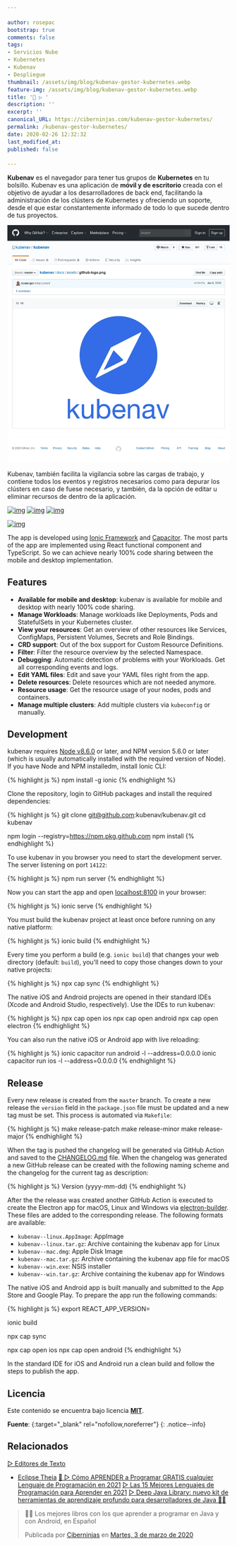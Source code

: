 ```yaml
---

author: rosepac
bootstrap: true
comments: false
tags:
- Servicios Nube
- Kubernetes
- Kubenav
- Despliegue
thumbnail: /assets/img/blog/kubenav-gestor-kubernetes.webp
feature-img: /assets/img/blog/kubenav-gestor-kubernetes.webp
title: '🚀 ▷ '
description: ''
excerpt: ''
canonical_URL: https://ciberninjas.com/kubenav-gestor-kubernetes/
permalink: /kubenav-gestor-kubernetes/
date: 2020-02-26 12:32:32
last_modified_at: 
published: false

---
```


**Kubenav** es el navegador para tener tus grupos de **Kubernetes** en tu bolsillo. Kubenav es una aplicación de **móvil y de escritorio** creada con el objetivo de ayudar a los desarrolladores de back end, facilitando la administración de los clústers de Kubernetes y ofreciendo un soporte, desde el que estar constantemente informado de todo lo que sucede dentro de tus proyectos.

![Kubenav, una aplicación perfecta para gestionar todos tus proyectos dentro de Kubernetes](/assets/img/blog/kubenav-gestor-kubernetes.webp "Kubenav, una aplicación perfecta para gestionar todos tus proyectos dentro de Kubernetes")

Kubenav, también facilita la vigilancia sobre las cargas de trabajo, y contiene todos los eventos y registros necesarios como para depurar los clústers en caso de fuese necesario, y también, da la opción de editar u eliminar recursos de dentro de la aplicación.

[![img](https://github.com/kubenav/kubenav/raw/master/docs/assets/app-store-badge.png)](https://apps.apple.com/us/app/kubenav/id1494512160) [![img](https://github.com/kubenav/kubenav/raw/master/docs/assets/google-play-badge.png)](https://play.google.com/store/apps/details?id=io.kubenav.kubenav) [![img](https://github.com/kubenav/kubenav/raw/master/docs/assets/desktop-badge.png)](https://github.com/kubenav/kubenav/releases)

[![img](https://github.com/kubenav/kubenav/raw/master/docs/assets/github-screenshot.png)](https://github.com/kubenav/kubenav/blob/master/docs/assets/github-screenshot.png)

<!-- Reeleer hasta abajo https://github.com/kubenav/kubenav -->
The app is developed using [Ionic Framework](https://ionicframework.com/) and [Capacitor](https://capacitor.ionicframework.com/). The most parts of the app are implemented using React functional component and TypeScript. So we can achieve nearly 100% code sharing between the mobile and desktop implementation.

## Features

-  **Available for mobile and desktop**: kubenav is available for mobile and desktop with nearly 100% code sharing.
-  **Manage Workloads**: Manage workloads like Deployments, Pods and StatefulSets in your Kubernetes cluster.
-  **View your resources**: Get an overview of other resources like Services, ConfigMaps, Persistent Volumes, Secrets and Role Bindings.
-  **CRD support**: Out of the box support for Custom Resource Definitions.
-  **Filter**: Filter the resource overview by the selected Namespace.
-  **Debugging**: Automatic detection of problems with your Workloads. Get all corresponding events and logs.
-  **Edit YAML files**: Edit and save your YAML files right from the app.
-  **Delete resources**: Delete resources which are not needed anymore.
-  **Resource usage**: Get the resource usage of your nodes, pods and containers.
-  **Manage multiple clusters**: Add multiple clusters via `kubeconfig` or manually.

## Development

kubenav requires [Node v8.6.0](https://nodejs.org/) or later, and NPM version 5.6.0 or later (which is usually automatically installed with the required version of Node). If you have Node and NPM installedm, install Ionic CLI:

{% highlight js %}
npm install -g ionic
{% endhighlight %}

Clone the repository, login to GitHub packages and install the required dependencies:

{% highlight js %}
git clone git@github.com:kubenav/kubenav.git
cd kubenav

npm login --registry=https://npm.pkg.github.com
npm install
{% endhighlight %}

To use kubenav in you browser you need to start the development server. The server listening on port `14122`:

{% highlight js %}
npm run server
{% endhighlight %}

Now you can start the app and open [localhost:8100](http://localhost:8100/) in your browser:

{% highlight js %}
ionic serve
{% endhighlight %}

You must build the kubenav project at least once before running on any native platform:

{% highlight js %}
ionic build
{% endhighlight %}

Every time you perform a build (e.g. `ionic build`) that changes your web directory (default: `build`), you'll need to copy those changes down to your native projects:

{% highlight js %}
npx cap sync
{% endhighlight %}

The native iOS and Android projects are opened in their standard IDEs (Xcode and Android Studio, respectively). Use the IDEs to run kubenav:

{% highlight js %}
npx cap open ios
npx cap open android
npx cap open electron
{% endhighlight %}

You can also run the native iOS or Android app with live reloading:

{% highlight js %}
ionic capacitor run android -l --address=0.0.0.0
ionic capacitor run ios -l --address=0.0.0.0
{% endhighlight %}

## Release

Every new release is created from the `master` branch. To create a new release the `version` field in the `package.json` file must be updated and a new tag must be set. This process is automated via `Makefile`:

{% highlight js %}
make release-patch
make release-minor
make release-major
{% endhighlight %}

When the tag is pushed the changelog will be generated via GitHub Action and saved to the [CHANGELOG.md](https://github.com/kubenav/kubenav/blob/master/CHANGELOG.md) file. When the changelog was generated a new GitHub release can be created with the following naming scheme and the changelog for the current tag as description:

{% highlight js %}
Version <TAG> (yyyy-mm-dd)
{% endhighlight %}

After the the release was created another GitHub Action is executed to create the Electron app for macOS, Linux and Windows via [electron-builder](https://www.electron.build/). These files are added to the corresponding release. The following formats are available:

- `kubenav--linux.AppImage`: AppImage
- `kubenav--linux.tar.gz`: Archive containing the kubenav app for Linux
- `kubenav--mac.dmg`: Apple Disk Image
- `kubenav--mac.tar.gz`: Archive containing the kubenav app file for macOS
- `kubenav--win.exe`: NSIS installer
- `kubenav--win.tar.gz`: Archive containing the kubenav app for Windows

The native iOS and Android app is built manually and submitted to the App Store and Google Play. To prepare the app run the following commands:

{% highlight js %}
export REACT_APP_VERSION=

ionic build

npx cap sync

npx cap open ios
npx cap open android
{% endhighlight %}

In the standard IDE for iOS and Android run a clean build and follow the steps to publish the app.
## Licencia

Este contenido se encuentra bajo licencia **[MIT](https://github.com/kubenav/kubenav/blob/master/LICENSE "Licencia Apache 2.0")**.

**Fuente**\: [](https://github.com/kubenav/kubenav ""){:target="_blank" rel="nofollow,noreferrer"}
{: .notice--info}

## Relacionados

[▷ Editores de Texto](/categoria/#editor-de-texto)
  * [Eclipse Theia](/wiki/eclipse-theia)
[🥇 ▷ Cómo APRENDER a Programar GRATIS cualquier Lenguaje de Programación en 2021](/programar/)
[▷ Las 15 Mejores Lenguajes de Programación para Aprender en 2021](/15-mejores-lenguajes-programacion/)
[▷ Deep Java Library: nuevo kit de herramientas de aprendizaje profundo para desarrolladores de Java 👨‍💻](/deep-java-libreria-herramienta-desarrolladores-aprendizaje-profundo/)

<div class="fb-post" data-href="https://www.facebook.com/ciberninjas/posts/1331109157075936" data-width="850" data-show-text="true"><blockquote cite="https://developers.facebook.com/ciberninjas/posts/1331109157075936" class="fb-xfbml-parse-ignore"><p>👨‍💻 Los mejores libros con los que aprender a programar en Java y con Android, en Español</p>Publicada por <a href="https://www.facebook.com/ciberninjas/">Ciberninjas</a> en&nbsp;<a href="https://developers.facebook.com/ciberninjas/posts/1331109157075936">Martes, 3 de marzo de 2020</a></blockquote></div>